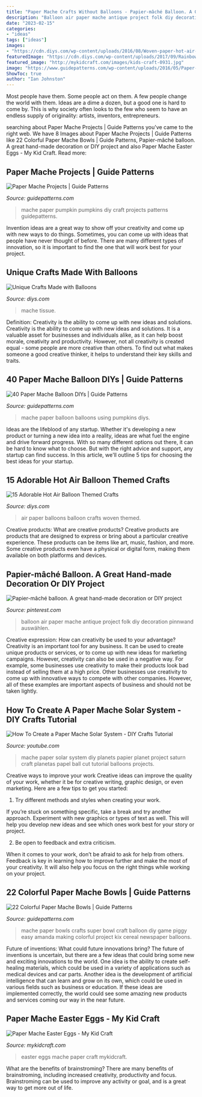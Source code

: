 ```yaml
---
title: "Paper Mache Crafts Without Balloons - Papier-mâché Balloon. A Great Hand-made Decoration Or Diy Project"
description: "Balloon air paper mache antique project folk diy decoration pinnwand auswählen"
date: "2023-02-15"
categories:
- "ideas"
tags: ["ideas"]
images:
- "https://cdn.diys.com/wp-content/uploads/2016/08/Woven-paper-hot-air-balloons-985x1024.jpg"
featuredImage: "https://cdn.diys.com/wp-content/uploads/2017/09/Rainbow-tissue-paper-balloons.jpg"
featured_image: "http://mykidcraft.com/images/kids-craft-0931.jpg"
image: "https://www.guidepatterns.com/wp-content/uploads/2016/05/Paper-Mache-Bowls-with-Balloons-1.jpg"
ShowToc: true
author: "Ian Johnston"
---
```



Most people have them. Some people act on them. A few people change the world with them. Ideas are a dime a dozen, but a good one is hard to come by. This is why society often looks to the few who seem to have an endless supply of originality: artists, inventors, entrepreneurs.

	

		
searching about Paper Mache Projects | Guide Patterns you've came to the right web. We have 8 Images about Paper Mache Projects | Guide Patterns like 22 Colorful Paper Mache Bowls | Guide Patterns, Papier-mâché balloon. A great hand-made decoration or DIY project and also Paper Mache Easter Eggs - My Kid Craft. Read more:
		
    
## Paper Mache Projects | Guide Patterns

<img loading=lazy src="http://www.guidepatterns.com/wp-content/uploads/2016/06/Paper-Mache-Pumpkins-for-Kids.jpg" onerror="this.onerror=null;this.src='https://tse1.mm.bing.net/th?id=OIP.5NVXCLfQmrwoHLhGmBMB3AHaF7&amp;pid=15.1';" alt="Paper Mache Projects | Guide Patterns">

_Source: guidepatterns.com_

>mache paper pumpkin pumpkins diy craft projects patterns guidepatterns. 

	

Invention ideas are a great way to show off your creativity and come up with new ways to do things. Sometimes, you can come up with ideas that people have never thought of before. There are many different types of innovation, so it is important to find the one that will work best for your project.

    
## Unique Crafts Made With Balloons

<img loading=lazy src="https://cdn.diys.com/wp-content/uploads/2017/09/Rainbow-tissue-paper-balloons.jpg" onerror="this.onerror=null;this.src='https://tse2.mm.bing.net/th?id=OIP.PffbAUNFcFkmoeNHFrNlQgHaFj&amp;pid=15.1';" alt="Unique Crafts Made with Balloons">

_Source: diys.com_

>mache tissue. 

	

Definition: Creativity is the ability to come up with new ideas and solutions.
Creativity is the ability to come up with new ideas and solutions. It is a valuable asset for businesses and individuals alike, as it can help boost morale, creativity and productivity. However, not all creativity is created equal - some people are more creative than others. To find out what makes someone a good creative thinker, it helps to understand their key skills and traits.

    
## 40 Paper Mache Balloon DIYs | Guide Patterns

<img loading=lazy src="https://www.guidepatterns.com/wp-content/uploads/2016/05/Paper-Mache-Pumpkins-Using-Balloons.jpg" onerror="this.onerror=null;this.src='https://tse1.mm.bing.net/th?id=OIP.Prz7LKilMy2oi_XEK-bjwgHaFj&amp;pid=15.1';" alt="40 Paper Mache Balloon DIYs | Guide Patterns">

_Source: guidepatterns.com_

>mache paper balloon balloons using pumpkins diys. 

	

Ideas are the lifeblood of any startup. Whether it's developing a new product or turning a new idea into a reality, ideas are what fuel the engine and drive forward progress. With so many different options out there, it can be hard to know what to choose. But with the right advice and support, any startup can find success. In this article, we'll outline 5 tips for choosing the best ideas for your startup.

    
## 15 Adorable Hot Air Balloon Themed Crafts

<img loading=lazy src="https://cdn.diys.com/wp-content/uploads/2016/08/Woven-paper-hot-air-balloons-985x1024.jpg" onerror="this.onerror=null;this.src='https://tse2.mm.bing.net/th?id=OIP.rItA7dVIzWtZ8r_Dji8mZAHaHs&amp;pid=15.1';" alt="15 Adorable Hot Air Balloon Themed Crafts">

_Source: diys.com_

>air paper balloons balloon crafts woven themed. 

	

Creative products: What are creative products?
Creative products are products that are designed to express or bring about a particular creative experience. These products can be items like art, music, fashion, and more. Some creative products even have a physical or digital form, making them available on both platforms and devices.

    
## Papier-mâché Balloon. A Great Hand-made Decoration Or DIY Project

<img loading=lazy src="https://i.pinimg.com/originals/c7/56/50/c75650628008f5ff3967cd56f82f4b6d.jpg" onerror="this.onerror=null;this.src='https://tse2.mm.bing.net/th?id=OIP.OQNYjbbT3bfJQ_2JNN5ssAHaLH&amp;pid=15.1';" alt="Papier-mâché balloon. A great hand-made decoration or DIY project">

_Source: pinterest.com_

>balloon air paper mache antique project folk diy decoration pinnwand auswählen. 

	

Creative expression: How can creativity be used to your advantage?
Creativity is an important tool for any business. It can be used to create unique products or services, or to come up with new ideas for marketing campaigns. However, creativity can also be used in a negative way. For example, some businesses use creativity to make their products look bad instead of selling them at a high price. Other businesses use creativity to come up with innovative ways to compete with other companies. However, all of these examples are important aspects of business and should not be taken lightly.

    
## How To Create A Paper Mache Solar System - DIY Crafts Tutorial

<img loading=lazy src="https://i.ytimg.com/vi/Lac7DUv-OnQ/maxresdefault.jpg" onerror="this.onerror=null;this.src='https://tse3.mm.bing.net/th?id=OIP.5iWuosEdWUvEcFuMeMqpDQHaEK&amp;pid=15.1';" alt="How To Create a Paper Mache Solar System - DIY Crafts Tutorial">

_Source: youtube.com_

>mache paper solar system diy planets papier planet project saturn craft planetas papel ball cut tutorial balloons projects. 

	

Creative ways to improve your work
Creative ideas can improve the quality of your work, whether it be for creative writing, graphic design, or even marketing. Here are a few tips to get you started:
1. Try different methods and styles when creating your work.

If you’re stuck on something specific, take a break and try another approach. Experiment with new graphics or types of text as well. This will help you develop new ideas and see which ones work best for your story or project.

2. Be open to feedback and extra criticism.

When it comes to your work, don’t be afraid to ask for help from others. Feedback is key in learning how to improve further and make the most of your creativity. It will also help you focus on the right things while working on your project.


    
## 22 Colorful Paper Mache Bowls | Guide Patterns

<img loading=lazy src="https://www.guidepatterns.com/wp-content/uploads/2016/05/Paper-Mache-Bowls-with-Balloons-1.jpg" onerror="this.onerror=null;this.src='https://tse2.mm.bing.net/th?id=OIP.RKrMlKADYezjVyt-EQJStwHaFP&amp;pid=15.1';" alt="22 Colorful Paper Mache Bowls | Guide Patterns">

_Source: guidepatterns.com_

>mache paper bowls crafts super bowl craft balloon diy game piggy easy amanda making colorful project kix cereal newspaper balloons. 

	

Future of inventions: What could future innovations bring?
The future of inventions is uncertain, but there are a few ideas that could bring some new and exciting innovations to the world. One idea is the ability to create self-healing materials, which could be used in a variety of applications such as medical devices and car parts. Another idea is the development of artificial intelligence that can learn and grow on its own, which could be used in various fields such as business or education. If these ideas are implemented correctly, the world could see some amazing new products and services coming our way in the near future.

    
## Paper Mache Easter Eggs - My Kid Craft

<img loading=lazy src="http://mykidcraft.com/images/kids-craft-0931.jpg" onerror="this.onerror=null;this.src='https://tse3.mm.bing.net/th?id=OIP.8Vlf2YJAdtxgawZqyAVfrwHaFj&amp;pid=15.1';" alt="Paper Mache Easter Eggs - My Kid Craft">

_Source: mykidcraft.com_

>easter eggs mache paper craft mykidcraft. 

	

What are the benefits of brainstroming?
There are many benefits of brainstroming, including increased creativity, productivity and focus. Brainstroming can be used to improve any activity or goal, and is a great way to get more out of life.

